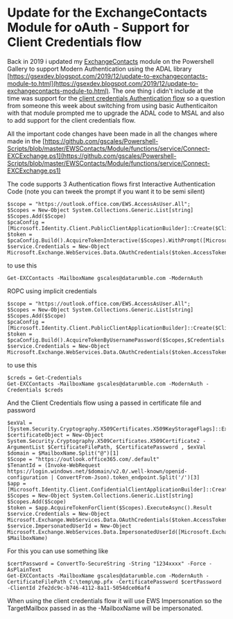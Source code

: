 # Update for the ExchangeContacts Module for oAuth - Support for Client Credentials flow #

Back in 2019 i updated my [ExchangeContacts](https://www.powershellgallery.com/packages/ExchangeContacts/1.7.0.0) module on the Powershell Gallery to support Modern Authentication using the ADAL library [https://gsexdev.blogspot.com/2019/12/update-to-exchangecontacts-module-to.html](https://gsexdev.blogspot.com/2019/12/update-to-exchangecontacts-module-to.html). The one thing i didn't include at the time was support for the [client credentials Authentication flow](https://docs.microsoft.com/en-us/azure/active-directory/develop/msal-authentication-flows#client-credentials) so a question from someone this week about switching from using basic Authenticaiton with that module prompted me to upgrade the ADAL code to MSAL and also to add support for the client credentials flow.

All the important code changes have been made in  all the changes where made in the [https://github.com/gscales/Powershell-Scripts/blob/master/EWSContacts/Module/functions/service/Connect-EXCExchange.ps1](https://github.com/gscales/Powershell-Scripts/blob/master/EWSContacts/Module/functions/service/Connect-EXCExchange.ps1)

The code supports 3 Authentication flows first Interactive Authentication Code (note you can tweek the prompt if you want it to be semi silent)

	$scope = "https://outlook.office.com/EWS.AccessAsUser.All";
	$Scopes = New-Object System.Collections.Generic.List[string]
	$Scopes.Add($Scope)				
	$pcaConfig = [Microsoft.Identity.Client.PublicClientApplicationBuilder]::Create($ClientId).WithRedirectUri$redirectUri)
	$token = $pcaConfig.Build().AcquireTokenInteractive($Scopes).WithPrompt([Microsoft.Identity.Client.Prompt]::SelectAccount).WithLoginHint($MailboxName).ExecuteAsync().Result
	$service.Credentials = New-Object Microsoft.Exchange.WebServices.Data.OAuthCredentials($token.AccessToken)

to use this

    Get-EXCContacts -MailboxName gscales@datarumble.com -ModernAuth

ROPC using implicit credentials

	$scope = "https://outlook.office.com/EWS.AccessAsUser.All";
	$Scopes = New-Object System.Collections.Generic.List[string]
	$Scopes.Add($Scope)				
	$pcaConfig = [Microsoft.Identity.Client.PublicClientApplicationBuilder]::Create($ClientId).WithAuthority([Microsoft.Identity.Client.AadAuthorityAudience]::AzureAdMultipleOrgs)				
	$token = $pcaConfig.Build().AcquireTokenByUsernamePassword($Scopes,$Credentials.UserName,$Credentials.Password).ExecuteAsync().Result;
	$service.Credentials = New-Object Microsoft.Exchange.WebServices.Data.OAuthCredentials($token.AccessToken)

to use this
	
    $creds = Get-Credentials
    Get-EXCContacts -MailboxName gscales@datarumble.com -ModernAuth -Credentials $creds

And the Client Credentials flow using a passed in certificate file and password

	$exVal = [System.Security.Cryptography.X509Certificates.X509KeyStorageFlags]::Exportable
	$certificateObject = New-Object System.Security.Cryptography.X509Certificates.X509Certificate2 -ArgumentList $CertificateFilePath, $CertificatePassword , $exVal
	$domain = $MailboxName.Split("@")[1]
	$Scope = "https://outlook.office365.com/.default"
	$TenantId = (Invoke-WebRequest https://login.windows.net/$domain/v2.0/.well-known/openid-configuration | ConvertFrom-Json).token_endpoint.Split('/')[3]
	$app =  [Microsoft.Identity.Client.ConfidentialClientApplicationBuilder]::Create($ClientId).WithCertificate($certificateObject).WithTenantId($TenantId).Build()
	$Scopes = New-Object System.Collections.Generic.List[string]
	$Scopes.Add($Scope)
	$token = $app.AcquireTokenForClient($Scopes).ExecuteAsync().Result
	$service.Credentials = New-Object Microsoft.Exchange.WebServices.Data.OAuthCredentials($token.AccessToken)
	$service.ImpersonatedUserId = New-Object Microsoft.Exchange.WebServices.Data.ImpersonatedUserId([Microsoft.Exchange.WebServices.Data.ConnectingIdType]::SmtpAddress, $MailboxName)	

For this you can use something like

    $certPassword = ConvertTo-SecureString -String "1234xxxx" -Force -AsPlainText
    Get-EXCContacts -MailboxName gscales@datarumble.com -ModernAuth -CertificateFilePath C:\temp\mp.pfx -CertificatePassword $certPassword -ClientId 2fe2dc9c-b746-4112-8a11-5054dce06af4

When using the client credentials flow it will use EWS Impersonation so the TargetMailbox passed in as the -MailboxName will be impersonated.